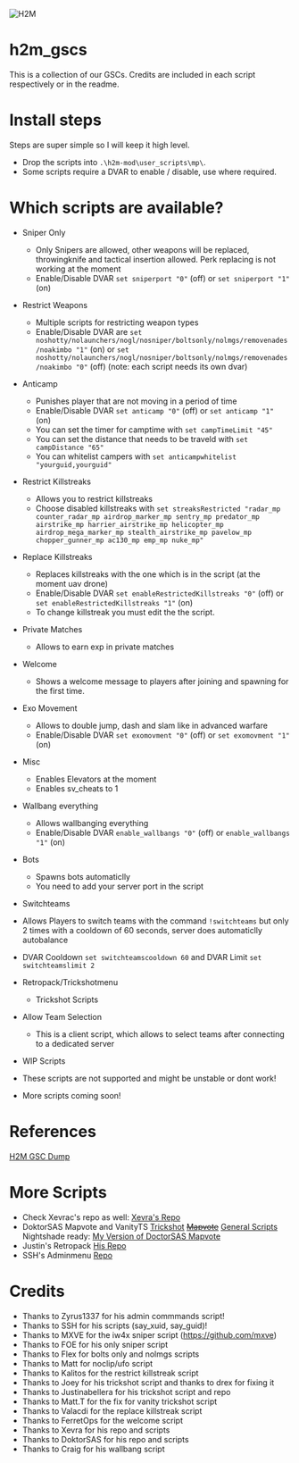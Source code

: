 ![H2M](https://github.com/user-attachments/assets/42656b5e-5052-457d-a780-bc8f5fa22df3)

# h2m_gscs
This is a collection of our GSCs. Credits are included in each script respectively or in the readme.

# Install steps
Steps are super simple so I will keep it high level.

* Drop the scripts into `.\h2m-mod\user_scripts\mp\`.
* Some scripts require a DVAR to enable / disable, use where required.

# Which scripts are available?
* Sniper Only
  * Only Snipers are allowed, other weapons will be replaced, throwingknife and tactical insertion allowed. Perk replacing is not working at the moment
  * Enable/Disable DVAR `set sniperport "0"` (off) or `set sniperport "1"` (on)

* Restrict Weapons
  * Multiple scripts for restricting weapon types
  * Enable/Disable DVAR  are `set noshotty/nolaunchers/nogl/nosniper/boltsonly/nolmgs/removenades/noakimbo "1"` (on) or `set noshotty/nolaunchers/nogl/nosniper/boltsonly/nolmgs/removenades/noakimbo "0"` (off) (note: each script needs its own dvar)

* Anticamp
  * Punishes player that are not moving in a period of time
  * Enable/Disable DVAR `set anticamp "0"` (off) or `set anticamp "1"` (on)
  * You can set the timer for camptime with `set campTimeLimit "45"`
  * You can set the distance that needs to be traveld with `set campDistance "65"`
  * You can whitelist campers with `set anticampwhitelist "yourguid,yourguid"`

* Restrict Killstreaks
  * Allows you to restrict killstreaks
  * Choose disabled killstreaks with `set streaksRestricted "radar_mp counter_radar_mp airdrop_marker_mp sentry_mp predator_mp airstrike_mp harrier_airstrike_mp helicopter_mp airdrop_mega_marker_mp stealth_airstrike_mp pavelow_mp chopper_gunner_mp ac130_mp emp_mp nuke_mp"`

* Replace Killstreaks
  * Replaces killstreaks with the one which is in the script (at the moment uav drone)
  * Enable/Disable DVAR `set enableRestrictedKillstreaks "0"` (off) or `set enableRestrictedKillstreaks "1"` (on)
  * To change killstreak you must edit the the script.
 
* Private Matches
  * Allows to earn exp in private matches
 
* Welcome
  * Shows a welcome message to players after joining and spawning for the first time.

* Exo Movement
  * Allows to double jump, dash and slam like in advanced warfare
  * Enable/Disable DVAR `set exomovment "0"` (off) or `set exomovment "1"` (on)
    
* Misc
  * Enables Elevators at the moment
  * Enables sv_cheats to 1
 
* Wallbang everything
  * Allows wallbanging everything
  *  Enable/Disable DVAR `enable_wallbangs "0"` (off) or `enable_wallbangs "1"` (on)
 
* Bots
  * Spawns bots automaticlly
  * You need to add your server port in the script
 
 * Switchteams
  * Allows Players to switch teams with the command `!switchteams` but only 2 times with a cooldown of 60 seconds, server does automaticlly autobalance
  * DVAR Cooldown `set switchteamscooldown 60` and DVAR Limit `set switchteamslimit 2`
 
* Retropack/Trickshotmenu
  * Trickshot Scripts

* Allow Team Selection
  * This is a client script, which allows to select teams after connecting to a dedicated server

 * WIP Scripts
  * These scripts are not supported and might be unstable or dont work!
 
* More scripts coming soon!

# References

[H2M GSC Dump](https://github.com/Jeffx539/h2m-gsc-dump/tree/main)

# More Scripts
* Check Xevrac's repo as well: [Xevra's Repo](https://github.com/Xevrac/h2m_gscs)
* DoktorSAS Mapvote and VanityTS [Trickshot](https://github.com/DoktorSAS/VanityTS) ~~[Mapvote](https://github.com/DoktorSAS/H1Mapvote/tree/main)~~ [General Scripts](https://github.com/DoktorSAS/GSC/tree/main) Nightshade ready: [My Version of DoctorSAS Mapvote](https://github.com/Draakoor/H1Mapvote/tree/main)
* Justin's Retropack [His Repo](https://github.com/justinabellera/retro-pack)
* SSH's Adminmenu [Repo](https://github.com/S3RAPH-1M/H2M-Admin-Menu)

# Credits
* Thanks to Zyrus1337 for his admin commmands script!
* Thanks to SSH for his scripts (say_xuid, say_guid)!
* Thanks to MXVE for the iw4x sniper script (https://github.com/mxve)  
* Thanks to FOE for his only sniper script  
* Thanks to Flex for bolts only and nolmgs scripts 
* Thanks to Matt for noclip/ufo script  
* Thanks to Kalitos for the restrict killstreak script  
* Thanks to Joey for his trickshot script and thanks to drex for fixing it  
* Thanks to Justinabellera for his trickshot script and repo  
* Thanks to Matt.T for the fix for vanity trickshot script  
* Thanks to Valacdi for the replace killstreak script  
* Thanks to FerretOps for the welcome script
* Thanks to Xevra for his repo and scripts
* Thanks to DoktorSAS for his repo and scripts
* Thanks to Craig for his wallbang script
